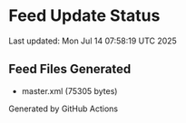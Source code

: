 # Feed Update Status
Last updated: Mon Jul 14 07:58:19 UTC 2025

## Feed Files Generated
- master.xml (75305 bytes)

Generated by GitHub Actions
